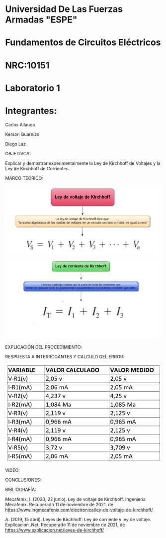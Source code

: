 # Universidad De Las Fuerzas Armadas "ESPE"

# Fundamentos de Circuitos Eléctricos 
# NRC:10151
# Laboratorio 1

 # Integrantes:
 Carlos Allauca
 
 Kerson Guarnizo
 
 Diego Laz

OBJETIVOS:

Explicar y demostrar experimentalmente la Ley de Kirchhoff de Voltajes y la Ley de
Kirchhoff de Corrientes.

MARCO TEÓRICO:

![](https://github.com/Diego-Laz/Laboratorio1/blob/main/lvk.png)
![](https://github.com/Diego-Laz/Laboratorio1/blob/main/lck.png)

EXPLICACIÓN DEL PROCEDIMIENTO:

RESPUESTA A INTERROGANTES Y CALCULO DEL ERROR:

![](https://github.com/Diego-Laz/Laboratorio1/blob/main/Tabla_1.png)

VIDEO:

CONCLUSIONES:

BIBLIOGRAFÍA:

Mecafenix, I. (2020, 22 junio). Ley de voltaje de Kirchhoff. Ingeniería Mecafenix. Recuperado 11 de noviembre de 2021, de https://www.ingmecafenix.com/electronica/ley-de-voltaje-de-kirchhoff/

A. (2019, 15 abril). Leyes de Kirchhoff: Ley de corriente y ley de voltaje. Explicacion .Net. Recuperado 11 de noviembre de 2021, de https://www.explicacion.net/leyes-de-kirchhoff/
